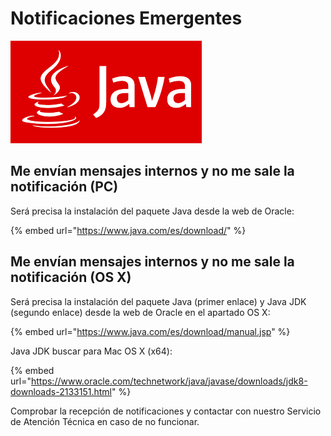 # Notificaciones Emergentes

![](../.gitbook/assets/image%20%2860%29.png)

## Me envían mensajes internos y no me sale la notificación \(PC\)

Será precisa la instalación del paquete Java desde la web de Oracle:

{% embed url="https://www.java.com/es/download/" %}

## Me envían mensajes internos y no me sale la notificación \(OS X\)

Será precisa la instalación del paquete Java \(primer enlace\) y Java JDK \(segundo enlace\) desde la web de Oracle en el apartado OS X:

{% embed url="https://www.java.com/es/download/manual.jsp" %}

Java JDK buscar para Mac OS X \(x64\):

{% embed url="https://www.oracle.com/technetwork/java/javase/downloads/jdk8-downloads-2133151.html" %}

Comprobar la recepción de notificaciones y contactar con nuestro Servicio de Atención Técnica en caso de no funcionar.



